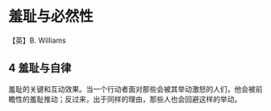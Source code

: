 # 羞耻与必然性

【英】B. Williams



## 4 羞耻与自律

羞耻的关键和互动效果。当一个行动者面对那些会被其举动激怒的人们，他会被前瞻性的羞耻推动；反过来，出于同样的理由，那些人也会回避这样的举动。

